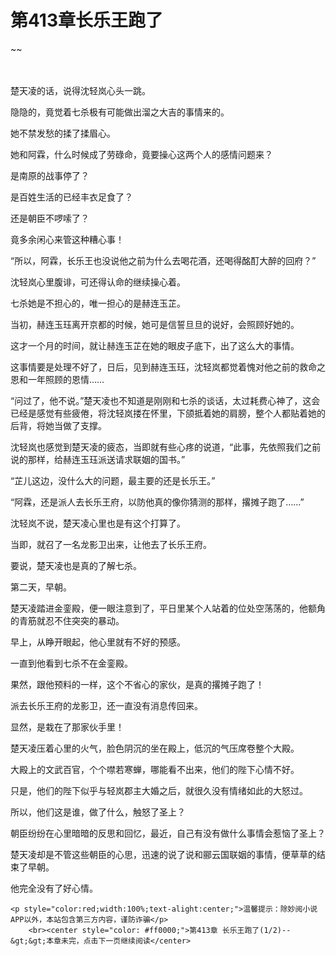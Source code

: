 # 第413章长乐王跑了
~~
    	    <p name="pagetop" href="javascript:void(0);" onclick="return false" style="line-height: 35px;padding: 10px;color: #333;"> </p><p>楚天凌的话，说得沈轻岚心头一跳。</p><p>隐隐的，竟觉着七杀极有可能做出溜之大吉的事情来的。</p><p>她不禁发愁的揉了揉眉心。</p><p>她和阿霖，什么时候成了劳碌命，竟要操心这两个人的感情问题来？</p><p>是南原的战事停了？</p><p>是百姓生活的已经丰衣足食了？</p><p>还是朝臣不啰嗦了？</p><p>竟多余闲心来管这种糟心事！</p><p>“所以，阿霖，长乐王也没说他之前为什么去喝花酒，还喝得酩酊大醉的回府？”</p><p>沈轻岚心里腹诽，可还得认命的继续操心着。</p><p>七杀她是不担心的，唯一担心的是赫连玉芷。</p><p>当初，赫连玉珏离开京都的时候，她可是信誓旦旦的说好，会照顾好她的。</p><p>这才一个月的时间，就让赫连玉芷在她的眼皮子底下，出了这么大的事情。</p><p>这事情要是处理不好了，日后，见到赫连玉珏，沈轻岚都觉着愧对他之前的救命之恩和一年照顾的恩情……</p><p>“问过了，他不说。”楚天凌也不知道是刚刚和七杀的谈话，太过耗费心神了，这会已经是感觉有些疲倦，将沈轻岚搂在怀里，下颌抵着她的肩膀，整个人都贴着她的后背，将她当做了支撑。</p><p>沈轻岚也感觉到楚天凌的疲态，当即就有些心疼的说道，“此事，先依照我们之前说的那样，给赫连玉珏派送请求联姻的国书。”</p><p>“芷儿这边，没什么大的问题，最主要的还是长乐王。”</p><p>“阿霖，还是派人去长乐王府，以防他真的像你猜测的那样，撂摊子跑了……”</p><p>沈轻岚不说，楚天凌心里也是有这个打算了。</p><p>当即，就召了一名龙影卫出来，让他去了长乐王府。</p><p>要说，楚天凌也是真的了解七杀。</p><p>第二天，早朝。</p><p>楚天凌踏进金銮殿，便一眼注意到了，平日里某个人站着的位处空荡荡的，他额角的青筋就忍不住突突的暴动。</p><p>早上，从睁开眼起，他心里就有不好的预感。</p><p>一直到他看到七杀不在金銮殿。</p><p>果然，跟他预料的一样，这个不省心的家伙，是真的撂摊子跑了！</p><p>派去长乐王府的龙影卫，还一直没有消息传回来。</p><p>显然，是栽在了那家伙手里！</p><p>楚天凌压着心里的火气，脸色阴沉的坐在殿上，低沉的气压席卷整个大殿。</p><p>大殿上的文武百官，个个噤若寒蝉，哪能看不出来，他们的陛下心情不好。</p><p>只是，他们的陛下似乎与轻岚郡主大婚之后，就很久没有情绪如此的大怒过。</p><p>所以，他们这是谁，做了什么，触怒了圣上？</p><p>朝臣纷纷在心里暗暗的反思和回忆，最近，自己有没有做什么事情会惹恼了圣上？</p><p>楚天凌却是不管这些朝臣的心思，迅速的说了说和郦云国联姻的事情，便草草的结束了早朝。</p><p>他完全没有了好心情。</p>
    	
   	<p style="color:red;width:100%;text-alight:center;">温馨提示：除妙阅小说APP以外，本站包含第三方内容，谨防诈骗</p>
    	<br><center style="color: #ff0000;">第413章 长乐王跑了(1/2)--&gt;&gt;本章未完，点击下一页继续阅读</center>
    	